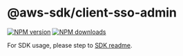 # @aws-sdk/client-sso-admin

[![NPM version](https://img.shields.io/npm/v/@aws-sdk/client-sso-admin/beta.svg)](https://www.npmjs.com/package/@aws-sdk/client-sso-admin)
[![NPM downloads](https://img.shields.io/npm/dm/@aws-sdk/client-sso-admin.svg)](https://www.npmjs.com/package/@aws-sdk/client-sso-admin)

For SDK usage, please step to [SDK readme](https://github.com/aws/aws-sdk-js-v3).
